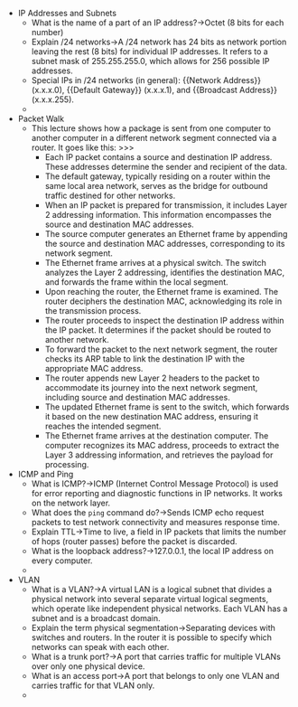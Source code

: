 - IP Addresses and Subnets
    - What is the name of a part of an IP address?→Octet (8 bits for each number)
    - Explain /24 networks→A /24 network has 24 bits as network portion leaving the rest (8 bits) for individual IP addresses. It refers to a subnet mask of 255.255.255.0, which allows for 256 possible IP addresses.
    - Special IPs in /24 networks (in general): {{Network Address}} (x.x.x.0), {{Default Gateway}} (x.x.x.1), and {{Broadcast Address}} (x.x.x.255).
    - 
- Packet Walk
    - This lecture shows how a package is sent from one computer to another computer in a different network segment connected via a router. It goes like this: >>>
        - Each IP packet contains a source and destination IP address. These addresses determine the sender and recipient of the data.
        - The default gateway, typically residing on a router within the same local area network, serves as the bridge for outbound traffic destined for other networks.
        - When an IP packet is prepared for transmission, it includes Layer 2 addressing information. This information encompasses the source and destination MAC addresses.
        - The source computer generates an Ethernet frame by appending the source and destination MAC addresses, corresponding to its network segment.
        - The Ethernet frame arrives at a physical switch. The switch analyzes the Layer 2 addressing, identifies the destination MAC, and forwards the frame within the local segment.
        - Upon reaching the router, the Ethernet frame is examined. The router deciphers the destination MAC, acknowledging its role in the transmission process.
        - The router proceeds to inspect the destination IP address within the IP packet. It determines if the packet should be routed to another network.
        - To forward the packet to the next network segment, the router checks its ARP table to link the destination IP with the appropriate MAC address.
        - The router appends new Layer 2 headers to the packet to accommodate its journey into the next network segment, including source and destination MAC addresses.
        - The updated Ethernet frame is sent to the switch, which forwards it based on the new destination MAC address, ensuring it reaches the intended segment.
        - The Ethernet frame arrives at the destination computer. The computer recognizes its MAC address, proceeds to extract the Layer 3 addressing information, and retrieves the payload for processing.
- ICMP and Ping
    - What is ICMP?→ICMP (Internet Control Message Protocol) is used for error reporting and diagnostic functions in IP networks. It works on the network layer.
    - What does the `ping` command do?→Sends ICMP echo request packets to test network connectivity and measures response time.
    - Explain TTL→Time to live, a field in IP packets that limits the number of hops (router passes) before the packet is discarded.
    - What is the loopback address?→127.0.0.1, the local IP address on every computer.
    - 
- VLAN
    - What is a VLAN?→A virtual LAN is a logical subnet that divides a physical network into several separate virtual logical segments, which operate like independent physical networks. Each VLAN has a subnet and is a broadcast domain.
    - Explain the term physical segmentation→Separating devices with switches and routers. In the router it is possible to specify which networks can speak with each other.
    - What is a trunk port?→A port that carries traffic for multiple VLANs over only one physical device.
    - What is an access port→A port that belongs to only one VLAN and carries traffic for that VLAN only.
    - 
